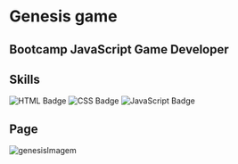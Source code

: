 
# Genesis game

## Bootcamp JavaScript Game Developer

## Skills
![HTML Badge](https://img.shields.io/badge/HTML5-E34F26?style=for-the-badge&logo=html5&logoColor=white)
![CSS Badge](https://img.shields.io/badge/CSS3-1572B6?style=for-the-badge&logo=css3&logoColor=white)
![JavaScript Badge](https://img.shields.io/badge/JavaScript-F7DF1E?style=for-the-badge&logo=javascript&logoColor=black)

## Page
![genesisImagem](https://user-images.githubusercontent.com/65916297/120928752-5f4d8800-c6bc-11eb-8ab0-b43d018f5a43.PNG)


